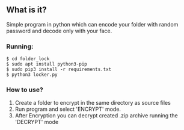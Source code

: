 ## What is it?
Simple program in python which can encode your folder
with random password and decode only with your face.
### Running:
```
$ cd folder_lock
$ sudo apt install python3-pip
$ sudo pip3 install -r requirements.txt
$ python3 locker.py
```
### How to use?
1. Create a folder to encrypt in the same directory as source files
2. Run program and select 'ENCRYPT' mode.
3. After Encryption you can decrypt created .zip archive running the 'DECRYPT' mode
